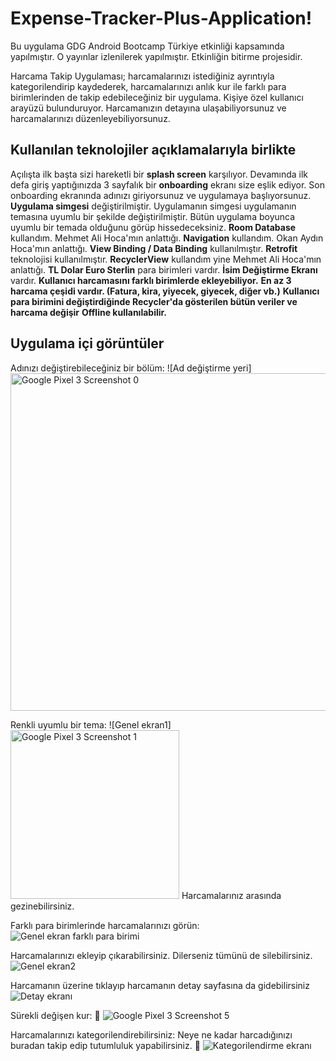 # Expense-Tracker-Plus-Application!

Bu uygulama GDG Android Bootcamp Türkiye etkinliği kapsamında yapılmıştır. O yayınlar izlenilerek yapılmıştır. Etkinliğin bitirme projesidir.

Harcama Takip Uygulaması; harcamalarınızı istediğiniz ayrıntıyla kategorilendirip kaydederek, harcamalarınızı anlık kur ile farklı para birimlerinden de takip edebileceğiniz bir uygulama. Kişiye özel kullanıcı arayüzü bulunduruyor. Harcamanızın detayına ulaşabiliyorsunuz ve harcamalarınızı düzenleyebiliyorsunuz.

## Kullanılan teknolojiler açıklamalarıyla birlikte

Açılışta ilk başta sizi hareketli bir **splash screen** karşılıyor.
Devamında ilk defa giriş yaptığınızda 3 sayfalık bir **onboarding** ekranı size eşlik ediyor.
Son onboarding ekranında adınızı giriyorsunuz ve uygulamaya başlıyorsunuz.
**Uygulama simgesi** değiştirilmiştir. Uygulamanın simgesi uygulamanın temasına uyumlu bir şekilde değiştirilmiştir. Bütün uygulama boyunca uyumlu bir temada olduğunu görüp hissedeceksiniz.
**Room Database** kullandım. Mehmet Ali Hoca'mın anlattığı.
**Navigation** kullandım. Okan Aydın Hoca'mın anlattığı.
**View Binding / Data Binding** kullanılmıştır.
**Retrofit** teknolojisi kullanılmıştır.
**RecyclerView** kullandım yine Mehmet Ali Hoca'mın anlattığı.
**TL Dolar Euro Sterlin** para birimleri vardır.
**İsim Değiştirme Ekranı** vardır.
**Kullanıcı harcamasını farklı birimlerde ekleyebiliyor.**
**En az 3 harcama çeşidi vardır. (Fatura, kira, yiyecek, giyecek, diğer vb.)**
**Kullanıcı para birimini değiştirdiğinde Recycler'da gösterilen bütün veriler ve harcama değişir**
**Offline kullanılabilir.**

## Uygulama içi görüntüler

Adınızı değiştirebileceğiniz bir bölüm:
![Ad değiştirme yeri]
<img width="540" alt="Google Pixel 3 Screenshot 0" src="https://user-images.githubusercontent.com/73333031/117551183-1f5b9c80-b04d-11eb-84a6-62f307709806.png">


Renkli uyumlu bir tema:
![Genel ekran1]<img width="270" alt="Google Pixel 3 Screenshot 1" src="https://user-images.githubusercontent.com/73333031/117551227-6b0e4600-b04d-11eb-904f-13663abb194b.png">
Harcamalarınız arasında gezinebilirsiniz.

Farklı para birimlerinde harcamalarınızı görün:
![Genel ekran farklı para birimi](https://user-images.githubusercontent.com/73333031/117550703-58464200-b04a-11eb-86f9-b364d59dbefc.png)

Harcamalarınızı ekleyip çıkarabilirsiniz. Dilerseniz tümünü de silebilirsiniz.
![Genel ekran2](https://user-images.githubusercontent.com/73333031/117550705-5bd9c900-b04a-11eb-8ce3-925ecc576eb4.png)

Harcamanın üzerine tıklayıp harcamanın detay sayfasına da gidebilirsiniz
![Detay ekranı](https://user-images.githubusercontent.com/73333031/117550710-5ed4b980-b04a-11eb-8585-a5b1069e34a6.png)

Sürekli değişen kur: 🥴
![Google Pixel 3 Screenshot 5](https://user-images.githubusercontent.com/73333031/117550714-61371380-b04a-11eb-9981-161380f7416a.png)

Harcamalarınızı kategorilendirebilirsiniz: Neye ne kadar harcadığınızı buradan takip edip tutumluluk yapabilirsiniz. 🤑
![Kategorilendirme ekranı](https://user-images.githubusercontent.com/73333031/117550717-63996d80-b04a-11eb-9188-709ffa6a40d7.png)
